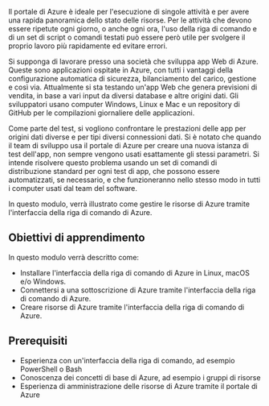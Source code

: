 Il portale di Azure è ideale per l'esecuzione di singole attività e per avere una rapida panoramica dello stato delle risorse. Per le attività che devono essere ripetute ogni giorno, o anche ogni ora, l'uso della riga di comando e di un set di script o comandi testati può essere però utile per svolgere il proprio lavoro più rapidamente ed evitare errori. 

Si supponga di lavorare presso una società che sviluppa app Web di Azure. Queste sono applicazioni ospitate in Azure, con tutti i vantaggi della configurazione automatica di sicurezza, bilanciamento del carico, gestione e così via. Attualmente si sta testando un'app Web che genera previsioni di vendita, in base a vari input da diversi database e altre origini dati. Gli sviluppatori usano computer Windows, Linux e Mac e un repository di GitHub per le compilazioni giornaliere delle applicazioni. 

Come parte del test, si vogliono confrontare le prestazioni delle app per origini dati diverse e per tipi diversi connessioni dati. Si è notato che quando il team di sviluppo usa il portale di Azure per creare una nuova istanza di test dell'app, non sempre vengono usati esattamente gli stessi parametri. Si intende risolvere questo problema usando un set di comandi di distribuzione standard per ogni test di app, che possono essere automatizzati, se necessario, e che funzioneranno nello stesso modo in tutti i computer usati dal team del software.

In questo modulo, verrà illustrato come gestire le risorse di Azure tramite l'interfaccia della riga di comando di Azure. 

## <a name="learning-objectives"></a>Obiettivi di apprendimento

In questo modulo verrà descritto come:

- Installare l'interfaccia della riga di comando di Azure in Linux, macOS e/o Windows.
- Connettersi a una sottoscrizione di Azure tramite l'interfaccia della riga di comando di Azure.
- Creare risorse di Azure tramite l'interfaccia della riga di comando di Azure.

## <a name="prerequisites"></a>Prerequisiti  

- Esperienza con un'interfaccia della riga di comando, ad esempio PowerShell o Bash
- Conoscenza dei concetti di base di Azure, ad esempio i gruppi di risorse
- Esperienza di amministrazione delle risorse di Azure tramite il portale di Azure